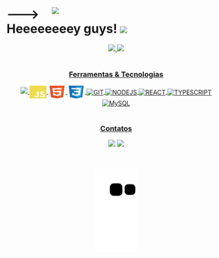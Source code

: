 
<img style="margin-top: 40px;" align="right" width="400" src="https://media.giphy.com/media/8l0jD8xJYFk3HD3bMW/giphy.gif">

# ---> Heeeeeeeey guys! <img src="https://media.giphy.com/media/f9jQLaKJJl6dL0AmmZ/giphy.gif" width="25">
<div align="center">
  <a href="https://github.com/Ronald0Freire">
  <img height="180em" src="https://github-readme-stats.vercel.app/api?username=Ronald0Freire&show_icons=true&theme=dracula&include_all_commits=true&count_private=true"/>
  <img height="180em" src="https://github-readme-stats.vercel.app/api/top-langs/?username=Ronald0Freire&layout=compact&langs_count=7&theme=dracula"/>
</div>
  

<div  align="center"> 
  <div style="display: inline_block"><br>
  <h3>Ferramentas & Tecnologias</h3> <img src="https://media.giphy.com/media/fvT2uzkzsSWmmkvl5g/giphy.gif" width="25">
    
  <img align="center" alt="JS" height="30" width="40" src="https://raw.githubusercontent.com/devicons/devicon/master/icons/javascript/javascript-plain.svg">
  <img align="center" alt="HTML" height="30" width="40" src="https://raw.githubusercontent.com/devicons/devicon/master/icons/html5/html5-original.svg">
  <img align="center" alt="CSS" height="30" width="40" src="https://raw.githubusercontent.com/devicons/devicon/master/icons/css3/css3-original.svg">
  <img align="center" alt="GIT" height="30" width="40" src="https://icongr.am/devicon/git-original.svg?size=102&color=currentColor">
  <img align="center" alt="NODEJS" height="30" width="40" src="https://icongr.am/devicon/nodejs-original.svg?size=102&color=currentColor">
  <img align="center" alt="REACT" height="30" width="40" src="https://icongr.am/devicon/react-original.svg?size=102&color=currentColor">
  <img align="center" alt="TYPESCRIPT" height="30" width="40" src="https://icongr.am/devicon/typescript-original.svg?size=102&color=currentColor">
  <img align="center" alt="MySQL" height="30" width="40" src="https://icongr.am/devicon/mysql-original-wordmark.svg?size=102&color=currentColor">
</div>
 <br>
  <div align="center">
  <h3>Contatos</h3>
  <a href="https://www.linkedin.com/in/ronaldo-freire/" target="_blank"><img src="https://img.shields.io/badge/-LinkedIn-%230077B5?style=for-the-badge&logo=linkedin&logoColor=white" target="_blank"></a> 
<a href = "ronaldofreire.contato@gmail.com"><img src="https://img.shields.io/badge/Gmail-D14836?style=for-the-badge&logo=gmail&logoColor=white" target="_blank"></a>
</div>
  <br>
  <br>
  <div align="center">

  ![Snake animation](https://github.com/Ronald0Freire/Ronald0Freire/blob/output/github-contribution-grid-snake.svg)

</div>
 
